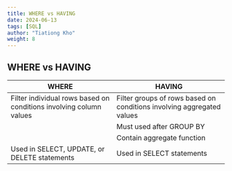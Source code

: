 ```yaml
---
title: WHERE vs HAVING
date: 2024-06-13
tags: [SQL]
author: "Tiationg Kho"
weight: 8
---
```


## WHERE vs HAVING

| WHERE                                                              | HAVING                                                                |
| ------------------------------------------------------------------ | --------------------------------------------------------------------- |
| Filter individual rows based on conditions involving column values | Filter groups of rows based on conditions involving aggregated values |
|                                                                    | Must used after GROUP BY                                              |
|                                                                    | Contain aggregate function                                            |
| Used in SELECT, UPDATE, or DELETE statements                       | Used in SELECT statements                                             |